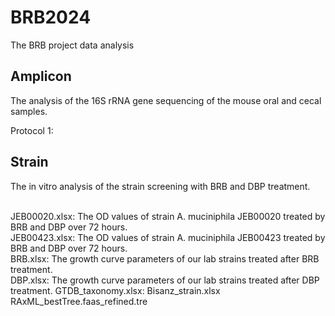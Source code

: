 # BRB2024
The BRB project data analysis

## Amplicon
The analysis of the 16S rRNA gene sequencing of the mouse oral and cecal samples. 

Protocol 1: 


## Strain
The in vitro analysis of the strain screening with BRB and DBP treatment. 

<br>JEB00020.xlsx: The OD values of strain A. muciniphila JEB00020 treated by BRB and DBP over 72 hours.
<br>JEB00423.xlsx: The OD values of strain A. muciniphila JEB00423 treated by BRB and DBP over 72 hours.
<br>BRB.xlsx: The growth curve parameters of our lab strains treated after BRB treatment.
<br>DBP.xlsx: The growth curve parameters of our lab strains treated after DBP treatment.
GTDB_taxonomy.xlsx:
Bisanz_strain.xlsx
RAxML_bestTree.faas_refined.tre

